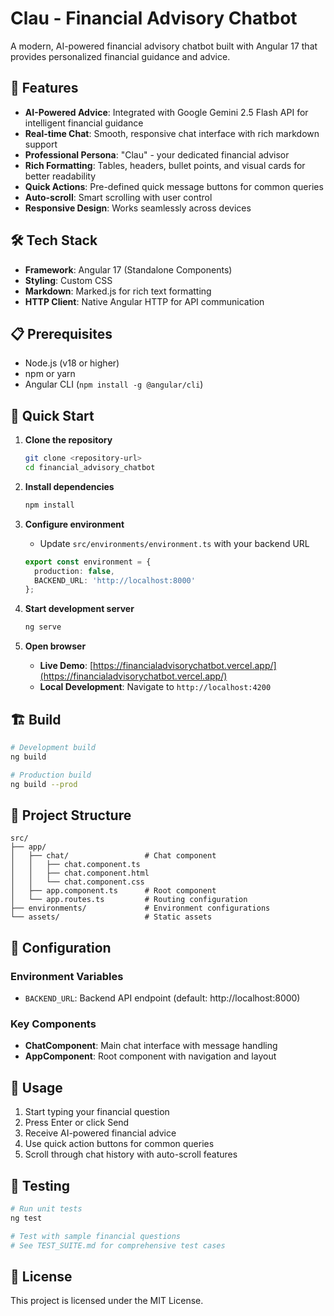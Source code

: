 # Clau - Financial Advisory Chatbot

A modern, AI-powered financial advisory chatbot built with Angular 17 that provides personalized financial guidance and advice.

## 🚀 Features

- **AI-Powered Advice**: Integrated with Google Gemini 2.5 Flash API for intelligent financial guidance
- **Real-time Chat**: Smooth, responsive chat interface with rich markdown support
- **Professional Persona**: "Clau" - your dedicated financial advisor
- **Rich Formatting**: Tables, headers, bullet points, and visual cards for better readability
- **Quick Actions**: Pre-defined quick message buttons for common queries
- **Auto-scroll**: Smart scrolling with user control
- **Responsive Design**: Works seamlessly across devices

## 🛠️ Tech Stack

- **Framework**: Angular 17 (Standalone Components)
- **Styling**: Custom CSS
- **Markdown**: Marked.js for rich text formatting
- **HTTP Client**: Native Angular HTTP for API communication

## 📋 Prerequisites

- Node.js (v18 or higher)
- npm or yarn
- Angular CLI (`npm install -g @angular/cli`)

## 🚀 Quick Start

1. **Clone the repository**
   ```bash
   git clone <repository-url>
   cd financial_advisory_chatbot
   ```

2. **Install dependencies**
   ```bash
   npm install
   ```

3. **Configure environment**
   - Update `src/environments/environment.ts` with your backend URL
   ```typescript
   export const environment = {
     production: false,
     BACKEND_URL: 'http://localhost:8000'
   };
   ```

4. **Start development server**
   ```bash
   ng serve
   ```

5. **Open browser**
   - **Live Demo**: [https://financialadvisorychatbot.vercel.app/](https://financialadvisorychatbot.vercel.app/)
   - **Local Development**: Navigate to `http://localhost:4200`

## 🏗️ Build

```bash
# Development build
ng build

# Production build
ng build --prod
```


## 📁 Project Structure

```
src/
├── app/
│   ├── chat/                 # Chat component
│   │   ├── chat.component.ts
│   │   ├── chat.component.html
│   │   └── chat.component.css
│   ├── app.component.ts      # Root component
│   └── app.routes.ts         # Routing configuration
├── environments/             # Environment configurations
└── assets/                   # Static assets
```

## 🔧 Configuration

### Environment Variables
- `BACKEND_URL`: Backend API endpoint (default: http://localhost:8000)

### Key Components
- **ChatComponent**: Main chat interface with message handling
- **AppComponent**: Root component with navigation and layout

## 🎯 Usage

1. Start typing your financial question
2. Press Enter or click Send
3. Receive AI-powered financial advice
4. Use quick action buttons for common queries
5. Scroll through chat history with auto-scroll features

## 🧪 Testing

```bash
# Run unit tests
ng test

# Test with sample financial questions
# See TEST_SUITE.md for comprehensive test cases
```

## 📄 License

This project is licensed under the MIT License.